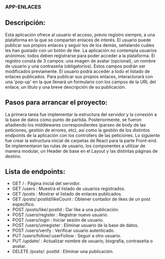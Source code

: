 ### APP-ENLACES


## Descripción:
Esta aplicación ofrece al usuario el acceso, previo registro siempre, a una plataforma en la que se comparten enlaces de interés. El usuario puede publicar sus propios enlaces y seguir los de los demás, señalando cuáles les han gustado con un botón de like.
La aplicación no contempla usuarios anónimos: todos deben registrarse para poder acceder a la plataforma. El registro consta de 3 campos: una imagen de avatar (opcional), un nombre de usuario y una contraseña (obligatorios). Estos campos podrán ser modificados previamente. El usuario podrá acceder a todo el listado de enlaces publicados. Para publicar sus propios enlaces, interacturará con una 'pop-up' en la que llenará un formulario con los campos de la URL del enlace, un título y una breve descripción de su publicación.

## Pasos para arrancar el proyecto:
La primera tarea fue implementar la estructura del servidor y la conexión a la base de datos como punto de partida. Posteriormente, se fueron añadiendo los middlewares correspondientes (parseo de body de las peticiones, gestión de errores, etc), así como la gestión de los distintos endpoints de la aplicación con los controllers de las peticiones.
Lo siguiente fue crear la estructura inicial de carpetas de React para la parte Front-end. Se implementaron las rutas de usuario, los componentes a utilizar de manera modular, un Header de base en el Layout y las distintas páginas de destino.

## Lista de endpoints:
- GET / : Página inicial del servidor.
- GET /users : Muestra el listado de usuarios registrados.
- GET /posts : Mostrar el listado de enlaces publicados.
- GET /posts/:postId/likeCount : Obtener contador de likes de un post específico.
- POST /posts/like/:postId : Dar like a una publicación.
- POST /users/register : Registrar nuevo usuario.
- POST /users/login : Iniciar sesión de usuario.
- POST /users/unregister : Eliminar usuario de la base de datos.
- POST /users/verify : Verificar usuario autenticado.
- PUT /users/follow/:userFollow : Seguir a otro usuario.
- PUT /update/ : Actualizar nombre de usuario, biografía, contraseña o avatar.
- DELETE /posts/: postId : Eliminar una publicación.
